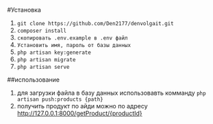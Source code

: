 #Установка
1. ```git clone https://github.com/Den2177/denvolgait.git```
2. ```composer install```
3. ``` скопировать .env.example в .env файл ```
4. ``` Установить имя, пароль от базы данных ```
5. ``` php artisan key:generate ```
6. ``` php artisan migrate ```
7. ```php artisan serve```

##использование
1. для загрузки файла в базу данных использовавть комманду
   ```php artisan push:products {path}```
2. получить продукт по айди можно по адресу http://127.0.0.1:8000/getProduct/{productId}
